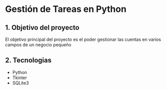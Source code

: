 # Gestión de Tareas en Python
## 1. Objetivo del proyecto
El objetivo principal del proyecto es el poder gestionar las cuentas en varios campos de un negocio pequeño

## 2. Tecnologias
- Python
- Tkinter
- SQLite3